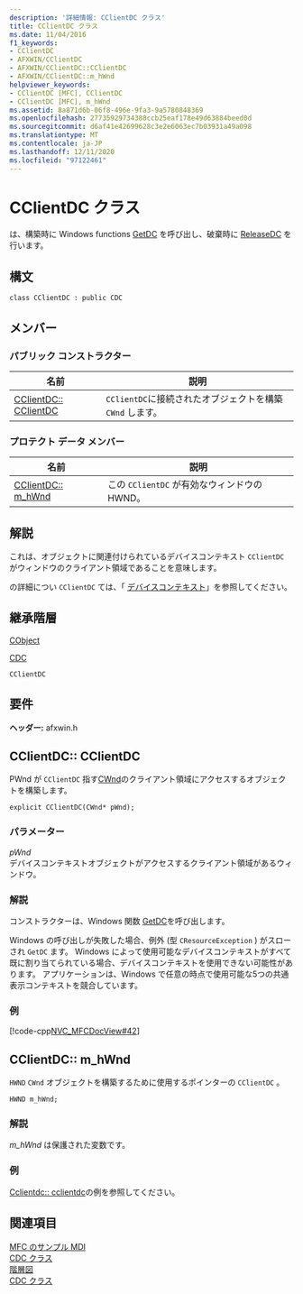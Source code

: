 ```yaml
---
description: '詳細情報: CClientDC クラス'
title: CClientDC クラス
ms.date: 11/04/2016
f1_keywords:
- CClientDC
- AFXWIN/CClientDC
- AFXWIN/CClientDC::CClientDC
- AFXWIN/CClientDC::m_hWnd
helpviewer_keywords:
- CClientDC [MFC], CClientDC
- CClientDC [MFC], m_hWnd
ms.assetid: 8a871d6b-06f8-496e-9fa3-9a5780848369
ms.openlocfilehash: 27735929734388ccb25eaf178e49d63884beed0d
ms.sourcegitcommit: d6af41e42699628c3e2e6063ec7b03931a49a098
ms.translationtype: MT
ms.contentlocale: ja-JP
ms.lasthandoff: 12/11/2020
ms.locfileid: "97122461"
---
```

# <a name="cclientdc-class"></a>CClientDC クラス

は、構築時に Windows functions [GetDC](/windows/win32/api/winuser/nf-winuser-getdc) を呼び出し、破棄時に [ReleaseDC](/windows/win32/api/winuser/nf-winuser-releasedc) を行います。

## <a name="syntax"></a>構文

```
class CClientDC : public CDC
```

## <a name="members"></a>メンバー

### <a name="public-constructors"></a>パブリック コンストラクター

|名前|説明|
|----------|-----------------|
|[CClientDC:: CClientDC](#cclientdc)|`CClientDC`に接続されたオブジェクトを構築 `CWnd` します。|

### <a name="protected-data-members"></a>プロテクト データ メンバー

|名前|説明|
|----------|-----------------|
|[CClientDC:: m_hWnd](#m_hwnd)|この `CClientDC` が有効なウィンドウの HWND。|

## <a name="remarks"></a>解説

これは、オブジェクトに関連付けられているデバイスコンテキスト `CClientDC` がウィンドウのクライアント領域であることを意味します。

の詳細につい `CClientDC` ては、「 [デバイスコンテキスト](../../mfc/device-contexts.md)」を参照してください。

## <a name="inheritance-hierarchy"></a>継承階層

[CObject](../../mfc/reference/cobject-class.md)

[CDC](../../mfc/reference/cdc-class.md)

`CClientDC`

## <a name="requirements"></a>要件

**ヘッダー:** afxwin.h

## <a name="cclientdccclientdc"></a><a name="cclientdc"></a> CClientDC:: CClientDC

PWnd が `CClientDC` 指す[CWnd](../../mfc/reference/cwnd-class.md)のクライアント領域にアクセスするオブジェクトを構築します。

```
explicit CClientDC(CWnd* pWnd);
```

### <a name="parameters"></a>パラメーター

*pWnd*<br/>
デバイスコンテキストオブジェクトがアクセスするクライアント領域があるウィンドウ。

### <a name="remarks"></a>解説

コンストラクターは、Windows 関数 [GetDC](/windows/win32/api/winuser/nf-winuser-getdc)を呼び出します。

Windows の呼び出しが失敗した場合、例外 (型 `CResourceException` ) がスローされ `GetDC` ます。 Windows によって使用可能なデバイスコンテキストがすべて既に割り当てられている場合、デバイスコンテキストを使用できない可能性があります。 アプリケーションは、Windows で任意の時点で使用可能な5つの共通表示コンテキストを競合しています。

### <a name="example"></a>例

[!code-cpp[NVC_MFCDocView#42](../../mfc/codesnippet/cpp/cclientdc-class_1.cpp)]

## <a name="cclientdcm_hwnd"></a><a name="m_hwnd"></a> CClientDC:: m_hWnd

`HWND` `CWnd` オブジェクトを構築するために使用するポインターの `CClientDC` 。

```
HWND m_hWnd;
```

### <a name="remarks"></a>解説

*m_hWnd* は保護された変数です。

### <a name="example"></a>例

  [Cclientdc:: cclientdc](#cclientdc)の例を参照してください。

## <a name="see-also"></a>関連項目

[MFC のサンプル MDI](../../overview/visual-cpp-samples.md)<br/>
[CDC クラス](../../mfc/reference/cdc-class.md)<br/>
[階層図](../../mfc/hierarchy-chart.md)<br/>
[CDC クラス](../../mfc/reference/cdc-class.md)
